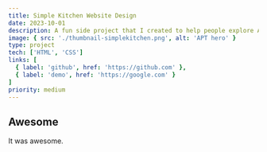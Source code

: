 ```yaml
---
title: Simple Kitchen Website Design
date: 2023-10-01
description: A fun side project that I created to help people explore Atlanta.
image: { src: './thumbnail-simplekitchen.png', alt: 'APT hero' }
type: project
tech: ['HTML', 'CSS']
links: [
  { label: 'github', href: 'https://github.com' },
  { label: 'demo', href: 'https://google.com' }
]
priority: medium
---
```


## Awesome

It was awesome.